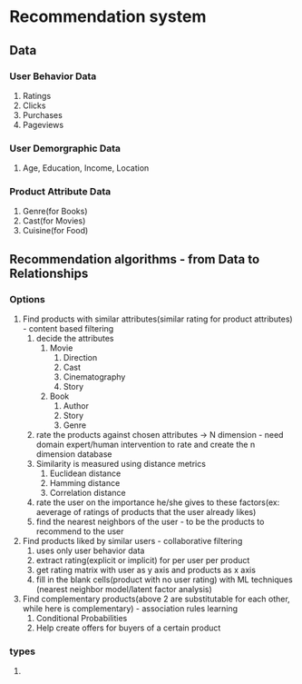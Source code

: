 # Recommendation system

## Data

### User Behavior Data

1. Ratings
2. Clicks
3. Purchases
4. Pageviews

### User Demorgraphic Data

1. Age, Education, Income, Location

### Product Attribute Data

1. Genre(for Books)
2. Cast(for Movies)
3. Cuisine(for Food)

## Recommendation algorithms - from Data to Relationships

### Options

1. Find products with similar attributes(similar rating for product attributes) - content based filtering
   1. decide the attributes
      1. Movie
         1. Direction
         2. Cast
         3. Cinematography
         4. Story
      2. Book
         1. Author
         2. Story
         3. Genre
   2. rate the products against chosen attributes -> N dimension - need domain expert/human intervention to rate and create the n dimension database
   3. Similarity is measured using distance metrics
      1. Euclidean distance
      2. Hamming distance
      3. Correlation distance
   4. rate the user on the importance he/she gives to these factors(ex: aeverage of ratings of products that the user already likes)
   5. find the nearest neighbors of the user - to be the products to recommend to the user
2. Find products liked by similar users - collaborative filtering
   1. uses only user behavior data
   2. extract rating(explicit or implicit) for per user per product
   3. get rating matrix with user as y axis and products as x axis
   4. fill in the blank cells(product with no user rating) with ML techniques (nearest neighbor model/latent factor analysis)
3. Find complementary products(above 2 are substitutable for each other, while here is complementary) - association rules learning
   1. Conditional Probabilities
   2. Help create offers for buyers of a certain product

### types

1. 